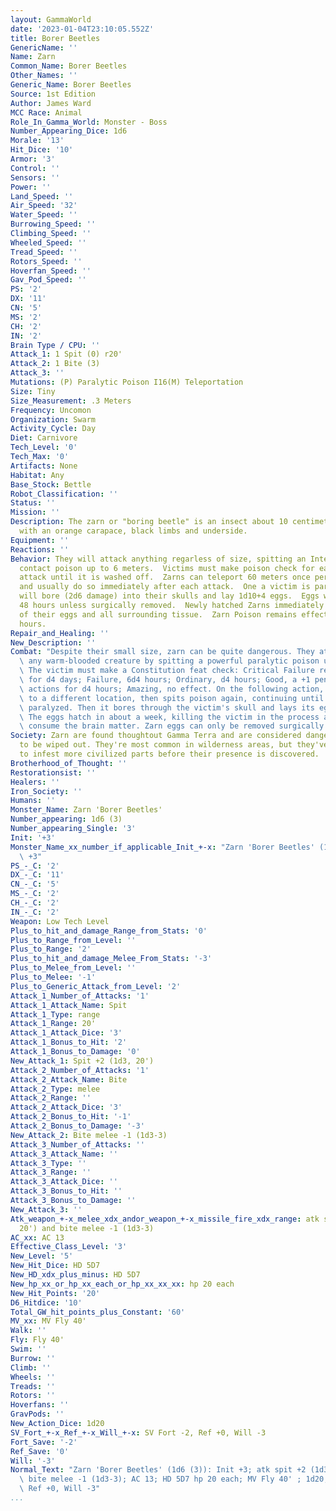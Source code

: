 ```yaml
---
layout: GammaWorld
date: '2023-01-04T23:10:05.552Z'
title: Borer Beetles
GenericName: ''
Name: Zarn
Common_Name: Borer Beetles
Other_Names: ''
Generic_Name: Borer Beetles
Source: 1st Edition
Author: James Ward
MCC Race: Animal
Role_In_Gamma_World: Monster - Boss
Number_Appearing_Dice: 1d6
Morale: '13'
Hit_Dice: '10'
Armor: '3'
Control: ''
Sensors: ''
Power: ''
Land_Speed: ''
Air_Speed: '32'
Water_Speed: ''
Burrowing_Speed: ''
Climbing_Speed: ''
Wheeled_Speed: ''
Tread_Speed: ''
Rotors_Speed: ''
Hoverfan_Speed: ''
Gav_Pod_Speed: ''
PS: '2'
DX: '11'
CN: '5'
MS: '2'
CH: '2'
IN: '2'
Brain Type / CPU: ''
Attack_1: 1 Spit (0) r20'
Attack_2: 1 Bite (3)
Attack_3: ''
Mutations: (P) Paralytic Poison I16(M) Teleportation
Size: Tiny
Size_Measurement: .3 Meters
Frequency: Uncomon
Organization: Swarm
Activity_Cycle: Day
Diet: Carnivore
Tech_Level: '0'
Tech_Max: '0'
Artifacts: None
Habitat: Any
Base_Stock: Bettle
Robot_Classification: ''
Status: ''
Mission: ''
Description: The zarn or "boring beetle" is an insect about 10 centimeters in length
  with an orange carapace, black limbs and underside.
Equipment: ''
Reactions: ''
Behavior: They will attack anything regarless of size, spitting an Intensity 16 paralytic
  contact poison up to 6 meters.  Victims must make poison check for each successful
  attack until it is washed off.  Zarns can teleport 60 meters once per round of combat
  and usually do so immediately after each attack.  One a victim is paralyzed a Zarn
  will bore (2d6 damage) into their skulls and lay 1d10+4 eggs.  Eggs will hatch in
  48 hours unless surgically removed.  Newly hatched Zarns immediately eat the remains
  of their eggs and all surrounding tissue.  Zarn Poison remains effective for 1d6
  hours.
Repair_and_Healing: ''
New_Description: ''
Combat: "Despite their small size, zarn can be quite dangerous. They attack nearly\
  \ any warm-blooded creature by spitting a powerful paralytic poison up to 5 meters.\
  \ The victim must make a Constitution feat check: Critical Failure results in paralysis\
  \ for d4 days; Failure, 6d4 hours; Ordinary, d4 hours; Good, a +1 penalty to all\
  \ actions for d4 hours; Amazing, no effect. On the following action, the zarn teleports\
  \ to a different location, then spits poison again, continuing until its prey is\
  \ paralyzed. Then it bores through the victim's skull and lays its eggs in its brain.\
  \ The eggs hatch in about a week, killing the victim in the process as the grubs\
  \ consume the brain matter. Zarn eggs can only be removed surgically."
Society: Zarn are found thoughtout Gamma Terra and are considered dangerous vermin
  to be wiped out. They're most common in wilderness areas, but they've been known
  to infest more civilized parts before their presence is discovered.
Brotherhood_of_Thought: ''
Restorationsist: ''
Healers: ''
Iron_Society: ''
Humans: ''
Monster_Name: Zarn 'Borer Beetles'
Number_appearing: 1d6 (3)
Number_appearing_Single: '3'
Init: '+3'
Monster_Name_xx_number_if_applicable_Init_+-x: "Zarn 'Borer Beetles' (1d6 (3)): Init\
  \ +3"
PS_-_C: '2'
DX_-_C: '11'
CN_-_C: '5'
MS_-_C: '2'
CH_-_C: '2'
IN_-_C: '2'
Weapon: Low Tech Level
Plus_to_hit_and_damage_Range_from_Stats: '0'
Plus_to_Range_from_Level: ''
Plus_to_Range: '2'
Plus_to_hit_and_damage_Melee_From_Stats: '-3'
Plus_to_Melee_from_Level: ''
Plus_to_Melee: '-1'
Plus_to_Generic_Attack_from_Level: '2'
Attack_1_Number_of_Attacks: '1'
Attack_1_Attack_Name: Spit
Attack_1_Type: range
Attack_1_Range: 20'
Attack_1_Attack_Dice: '3'
Attack_1_Bonus_to_Hit: '2'
Attack_1_Bonus_to_Damage: '0'
New_Attack_1: Spit +2 (1d3, 20')
Attack_2_Number_of_Attacks: '1'
Attack_2_Attack_Name: Bite
Attack_2_Type: melee
Attack_2_Range: ''
Attack_2_Attack_Dice: '3'
Attack_2_Bonus_to_Hit: '-1'
Attack_2_Bonus_to_Damage: '-3'
New_Attack_2: Bite melee -1 (1d3-3)
Attack_3_Number_of_Attacks: ''
Attack_3_Attack_Name: ''
Attack_3_Type: ''
Attack_3_Range: ''
Attack_3_Attack_Dice: ''
Attack_3_Bonus_to_Hit: ''
Attack_3_Bonus_to_Damage: ''
New_Attack_3: ''
Atk_weapon_+-x_melee_xdx_andor_weapon_+-x_missile_fire_xdx_range: atk spit +2 (1d3,
  20') and bite melee -1 (1d3-3)
AC_xx: AC 13
Effective_Class_Level: '3'
New_Level: '5'
New_Hit_Dice: HD 5D7
New_HD_xdx_plus_minus: HD 5D7
New_hp_xx_or_hp_xx_each_or_hp_xx_xx_xx: hp 20 each
New_Hit_Points: '20'
D6_Hitdice: '10'
Total_GW_hit_points_plus_Constant: '60'
MV_xx: MV Fly 40'
Walk: ''
Fly: Fly 40'
Swim: ''
Burrow: ''
Climb: ''
Wheels: ''
Treads: ''
Rotors: ''
Hoverfans: ''
GravPods: ''
New_Action_Dice: 1d20
SV_Fort_+-x_Ref_+-x_Will_+-x: SV Fort -2, Ref +0, Will -3
Fort_Save: '-2'
Ref_Save: '0'
Will: '-3'
Normal_Text: "Zarn 'Borer Beetles' (1d6 (3)): Init +3; atk spit +2 (1d3, 20') and\
  \ bite melee -1 (1d3-3); AC 13; HD 5D7 hp 20 each; MV Fly 40' ; 1d20; SV Fort -2,\
  \ Ref +0, Will -3"
...
```

